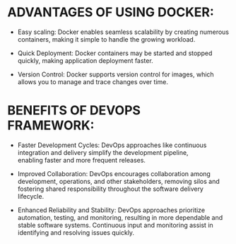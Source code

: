 
# ADVANTAGES OF USING DOCKER:
* Easy scaling: Docker enables seamless scalability by creating numerous containers, making it simple to handle the growing workload.

* Quick Deployment: Docker containers may be started and stopped quickly, making application deployment faster.

* Version Control: Docker supports version control for images, which allows you to manage and trace changes over time.



# BENEFITS OF DEVOPS FRAMEWORK:
* Faster Development Cycles: DevOps approaches like continuous integration and delivery simplify the development pipeline, enabling faster and more frequent releases.

* Improved Collaboration: DevOps encourages collaboration among development, operations, and other stakeholders, removing silos and fostering shared responsibility throughout the software delivery lifecycle.

* Enhanced Reliability and Stability: DevOps approaches prioritize automation, testing, and monitoring, resulting in more dependable and stable software systems. Continuous input and monitoring assist in identifying and resolving issues quickly.